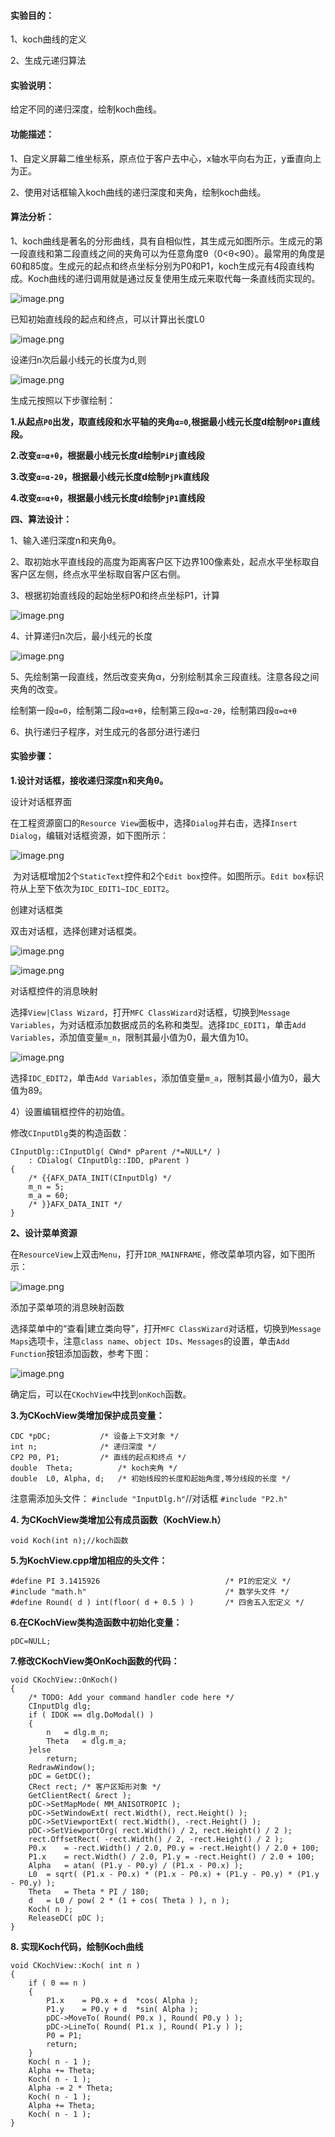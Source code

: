 #### 实验目的：

1、koch曲线的定义

2、生成元递归算法

#### 实验说明：

给定不同的递归深度，绘制koch曲线。

#### 功能描述：

1、自定义屏幕二维坐标系，原点位于客户去中心，x轴水平向右为正，y垂直向上为正。

2、使用对话框输入koch曲线的递归深度和夹角，绘制koch曲线。

#### 算法分析：

1、koch曲线是著名的分形曲线，具有自相似性，其生成元如图所示。生成元的第一段直线和第二段直线之间的夹角可以为任意角度θ（0<θ<90）。最常用的角度是60和85度。生成元的起点和终点坐标分别为P0和P1，koch生成元有4段直线构成。Koch曲线的递归调用就是通过反复使用生成元来取代每一条直线而实现的。

![image.png](https://upload-images.jianshu.io/upload_images/4630295-b84fd13719ecefcd.png?imageMogr2/auto-orient/strip%7CimageView2/2/w/1240)

已知初始直线段的起点和终点，可以计算出长度L0

![image.png](https://upload-images.jianshu.io/upload_images/4630295-5ba0af6e885af06a.png?imageMogr2/auto-orient/strip%7CimageView2/2/w/1240)

设递归n次后最小线元的长度为d,则

![image.png](https://upload-images.jianshu.io/upload_images/4630295-15cfa0bdb1b077a1.png?imageMogr2/auto-orient/strip%7CimageView2/2/w/1240)

生成元按照以下步骤绘制：

**1.从起点`P0`出发，取直线段和水平轴的夹角`α=0`,根据最小线元长度d绘制`P0Pi`直线段。**

**2.改变`α=α+θ`，根据最小线元长度d绘制`PiPj`直线段**

**3.改变`α=α-2θ`，根据最小线元长度d绘制`PjPk`直线段**

**4.改变`α=α+θ`，根据最小线元长度d绘制`PjP1`直线段**

**四、算法设计：**

1、输入递归深度n和夹角θ。

2、取初始水平直线段的高度为距离客户区下边界100像素处，起点水平坐标取自客户区左侧，终点水平坐标取自客户区右侧。

3、根据初始直线段的起始坐标P0和终点坐标P1，计算

![image.png](https://upload-images.jianshu.io/upload_images/4630295-ecee94cb48ece61c.png?imageMogr2/auto-orient/strip%7CimageView2/2/w/1240)

4、计算递归n次后，最小线元的长度

![image.png](https://upload-images.jianshu.io/upload_images/4630295-485711ad098d2ec7.png?imageMogr2/auto-orient/strip%7CimageView2/2/w/1240)

5、先绘制第一段直线，然后改变夹角α，分别绘制其余三段直线。注意各段之间夹角的改变。

绘制第一段`α=0`，绘制第二段`α=α+θ`，绘制第三段`α=α-2θ`，绘制第四段`α=α+θ`

6、执行递归子程序，对生成元的各部分进行递归

#### 实验步骤：

**1.设计对话框，接收递归深度n和夹角θ。**

设计对话框界面

在工程资源窗口的`Resource View`面板中，选择`Dialog`并右击，选择`Insert Dialog`，编辑对话框资源，如下图所示：

![image.png](https://upload-images.jianshu.io/upload_images/4630295-71b4ea46254bb688.png?imageMogr2/auto-orient/strip%7CimageView2/2/w/1240)

 为对话框增加2个`StaticText`控件和2个`Edit box`控件。如图所示。`Edit box`标识符从上至下依次为`IDC_EDIT1~IDC_EDIT2`。

创建对话框类

双击对话框，选择创建对话框类。

![image.png](https://upload-images.jianshu.io/upload_images/4630295-a8900db337d702f1.png?imageMogr2/auto-orient/strip%7CimageView2/2/w/1240)

![image.png](https://upload-images.jianshu.io/upload_images/4630295-37d8851e4066eafc.png?imageMogr2/auto-orient/strip%7CimageView2/2/w/1240)

对话框控件的消息映射

选择`View|Class Wizard`，打开`MFC ClassWizard`对话框，切换到`Message Variables`，为对话框添加数据成员的名称和类型。选择`IDC_EDIT1`，单击`Add Variables`，添加值变量`m_n`，限制其最小值为0，最大值为10。

![image.png](https://upload-images.jianshu.io/upload_images/4630295-f48c89038fc4c841.png?imageMogr2/auto-orient/strip%7CimageView2/2/w/1240)

选择`IDC_EDIT2`，单击`Add Variables`，添加值变量`m_a`，限制其最小值为0，最大值为89。

4）设置编辑框控件的初始值。

修改`CInputDlg`类的构造函数：

```
CInputDlg::CInputDlg( CWnd* pParent /*=NULL*/ )
	: CDialog( CInputDlg::IDD, pParent )
{
	/* {{AFX_DATA_INIT(CInputDlg) */
	m_n	= 5;
	m_a	= 60;
	/* }}AFX_DATA_INIT */
}
```

**2、设计菜单资源**

在`ResourceView`上双击`Menu`，打开`IDR_MAINFRAME`，修改菜单项内容，如下图所示：

![image.png](https://upload-images.jianshu.io/upload_images/4630295-df5d2b01b18ff278.png?imageMogr2/auto-orient/strip%7CimageView2/2/w/1240)

添加子菜单项的消息映射函数

选择菜单中的“查看|建立类向导”，打开`MFC ClassWizard`对话框，切换到`Message Maps`选项卡，注意`class name`、`object IDs`、`Messages`的设置，单击`Add Function`按钮添加函数，参考下图：

![image.png](https://upload-images.jianshu.io/upload_images/4630295-4115cfe42a163472.png?imageMogr2/auto-orient/strip%7CimageView2/2/w/1240)

确定后，可以在`CKochView`中找到`onKoch`函数。

**3.为CKochView类增加保护成员变量：**

```
CDC	*pDC;           /* 设备上下文对象 */
int	n;              /* 递归深度 */
CP2	P0, P1;         /* 直线的起点和终点 */
double	Theta;          /* koch夹角 */
double	L0, Alpha, d;   /* 初始线段的长度和起始角度,等分线段的长度 */
```

注意需添加头文件：
`#include "InputDlg.h"`//对话框
 `#include "P2.h"`

**4. 为CKochView类增加公有成员函数（KochView.h）**

`void Koch(int n);//koch函数`

**5.为KochView.cpp增加相应的头文件：**

```
#define PI 3.1415926                            /* PI的宏定义 */
#include "math.h"                               /* 数学头文件 */
#define Round( d ) int(floor( d + 0.5 ) )       /* 四舍五入宏定义 */
```

**6.在CKochView类构造函数中初始化变量：**

`pDC=NULL;   `

**7.修改CKochView类OnKoch函数的代码：**

```
void CKochView::OnKoch()
{
	/* TODO: Add your command handler code here */
	CInputDlg dlg;
	if ( IDOK == dlg.DoModal() )
	{
		n	= dlg.m_n;
		Theta	= dlg.m_a;
	}else
		return;
	RedrawWindow();
	pDC = GetDC();
	CRect rect; /* 客户区矩形对象 */
	GetClientRect( &rect );
	pDC->SetMapMode( MM_ANISOTROPIC );
	pDC->SetWindowExt( rect.Width(), rect.Height() );
	pDC->SetViewportExt( rect.Width(), -rect.Height() );
	pDC->SetViewportOrg( rect.Width() / 2, rect.Height() / 2 );
	rect.OffsetRect( -rect.Width() / 2, -rect.Height() / 2 );
	P0.x	= -rect.Width() / 2.0, P0.y = -rect.Height() / 2.0 + 100;
	P1.x	= rect.Width() / 2.0, P1.y = -rect.Height() / 2.0 + 100;
	Alpha	= atan( (P1.y - P0.y) / (P1.x - P0.x) );
	L0	= sqrt( (P1.x - P0.x) * (P1.x - P0.x) + (P1.y - P0.y) * (P1.y - P0.y) );
	Theta	= Theta * PI / 180;
	d	= L0 / pow( 2 * (1 + cos( Theta ) ), n );
	Koch( n );
	ReleaseDC( pDC );
}
```

**8. 实现Koch代码，绘制Koch曲线**

```
void CKochView::Koch( int n )
{
	if ( 0 == n )
	{
		P1.x	= P0.x + d	*cos( Alpha );
		P1.y	= P0.y + d	*sin( Alpha );
		pDC->MoveTo( Round( P0.x ), Round( P0.y ) );
		pDC->LineTo( Round( P1.x ), Round( P1.y ) );
		P0 = P1;
		return;
	}
	Koch( n - 1 );
	Alpha += Theta;
	Koch( n - 1 );
	Alpha -= 2 * Theta;
	Koch( n - 1 );
	Alpha += Theta;
	Koch( n - 1 );
}
```